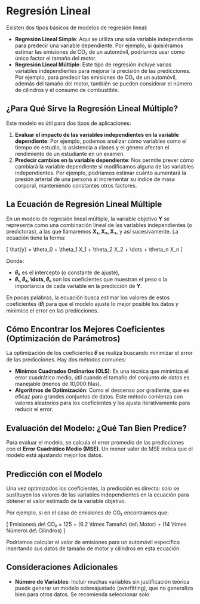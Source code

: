 # Regresión Lineal

Existen dos tipos básicos de modelos de regresión lineal:
- **Regresión Lineal Simple**: Aquí se utiliza una sola variable independiente para predecir una variable dependiente. Por ejemplo, si quisiéramos estimar las emisiones de CO₂ de un automóvil, podríamos usar como único factor el tamaño del motor.
- **Regresión Lineal Múltiple**: Este tipo de regresión incluye varias variables independientes para mejorar la precisión de las predicciones. Por ejemplo, para predecir las emisiones de CO₂ de un automóvil, además del tamaño del motor, también se pueden considerar el número de cilindros y el consumo de combustible.

## ¿Para Qué Sirve la Regresión Lineal Múltiple?
Este modelo es útil para dos tipos de aplicaciones:
1. **Evaluar el impacto de las variables independientes en la variable dependiente**: Por ejemplo, podemos analizar cómo variables como el tiempo de estudio, la asistencia a clases y el género afectan el rendimiento de un estudiante en un examen.
2. **Predecir cambios en la variable dependiente**: Nos permite prever cómo cambiará la variable dependiente si modificamos alguna de las variables independientes. Por ejemplo, podríamos estimar cuánto aumentará la presión arterial de una persona al incrementar su índice de masa corporal, manteniendo constantes otros factores.

## La Ecuación de Regresión Lineal Múltiple
En un modelo de regresión lineal múltiple, la variable objetivo **Y** se representa como una combinación lineal de las variables independientes (o predictoras), a las que llamaremos **X₁, X₂, X₃**, y así sucesivamente. La ecuación tiene la forma:

\[
\hat{y} = \theta_0 + \theta_1 X_1 + \theta_2 X_2 + \dots + \theta_n X_n
\]

Donde:
- **𝜃₀** es el intercepto (o constante de ajuste),
- **𝜃₁, 𝜃₂, \dots, 𝜃ₙ** son los coeficientes que muestran el peso o la importancia de cada variable en la predicción de **Y**.

En pocas palabras, la ecuación busca estimar los valores de estos coeficientes (**𝜃**) para que el modelo ajuste lo mejor posible los datos y minimice el error en las predicciones.

## Cómo Encontrar los Mejores Coeficientes (Optimización de Parámetros)
La optimización de los coeficientes **𝜃** se realiza buscando minimizar el error de las predicciones. Hay dos métodos comunes:
- **Mínimos Cuadrados Ordinarios (OLS)**: Es una técnica que minimiza el error cuadrático medio, útil cuando el tamaño del conjunto de datos es manejable (menos de 10,000 filas).
- **Algoritmos de Optimización**: Como el descenso por gradiente, que es eficaz para grandes conjuntos de datos. Este método comienza con valores aleatorios para los coeficientes y los ajusta iterativamente para reducir el error.

## Evaluación del Modelo: ¿Qué Tan Bien Predice?
Para evaluar el modelo, se calcula el error promedio de las predicciones con el **Error Cuadrático Medio (MSE)**. Un menor valor de MSE indica que el modelo está ajustando mejor los datos.

## Predicción con el Modelo
Una vez optimizados los coeficientes, la predicción es directa: solo se sustituyen los valores de las variables independientes en la ecuación para obtener el valor estimado de la variable objetivo.

Por ejemplo, si en el caso de emisiones de CO₂ encontramos que:

\[
Emisiones\ de\ CO₂ = 125 + (6.2 \times Tamaño\ del\ Motor) + (14 \times Número\ de\ Cilindros)
\]

Podríamos calcular el valor de emisiones para un automóvil específico insertando sus datos de tamaño de motor y cilindros en esta ecuación.

## Consideraciones Adicionales
- **Número de Variables**: Incluir muchas variables sin justificación teórica puede generar un modelo sobreajustado (overfitting), que no generaliza bien para otros datos. Se recomienda seleccionar solo
